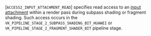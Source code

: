 [`ACCESS2_INPUT_ATTACHMENT_READ`] specifies read access to an
[input attachment](https://www.khronos.org/registry/vulkan/specs/1.3-extensions/html/vkspec.html#renderpass) within a render pass during
subpass shading or
fragment shading.
Such access occurs in the
`VK_PIPELINE_STAGE_2_SUBPASS_SHADING_BIT_HUAWEI` or
`VK_PIPELINE_STAGE_2_FRAGMENT_SHADER_BIT` pipeline stage.
